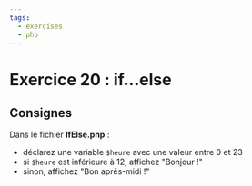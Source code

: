 ```yaml
---
tags:
  - exercises
  - php
---
```


# Exercice 20 : if...else

## Consignes

Dans le fichier **IfElse.php** :

- déclarez une variable `$heure` avec une valeur entre 0 et 23
- si `$heure` est inférieure à 12, affichez "Bonjour !"
- sinon, affichez "Bon après-midi !"
